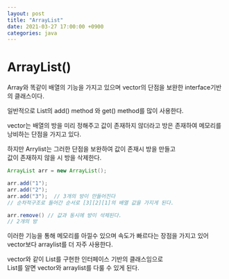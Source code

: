 ```yaml
---
layout: post
title: "ArrayList"
date: 2021-03-27 17:00:00 +0900
categories: java
---
```


# ArrayList()

Array와 똑같이 배열의 기능을 가지고 있으며 vector의 단점을 보완한 interface기반의 클래스이다.

일반적으로 List의 add() method 와 get() method를 많이 사용한다.

vector는 배열의 방을 미리 정해주고 값이 존재하지 않더라고 방은 존재하여 메모리를 낭비하는 단점을 가지고 있다.

하지만 Arrylist는 그러한 단점을 보완하여 값이 존재시 방을 만들고  
값이 존재하지 않을 시 방을 삭제한다.

```java
ArrayList arr = new ArrayList();

arr.add("1");
arr.add("2");
arr.add("3");  // 3개의 방이 만들어진다
// 순차적구조로 들어간 순서로 [3][2][1]의 배열 값을 가지게 된다.

arr.remove() // 값과 동시에 방이 삭제된다.
// 2개의 방
```

이러한 기능을 통해 메모리를 아낄수 있으며 속도가 빠르다는 장점을 가지고 있어 vector보다 arraylist를 더 자주 사용한다.

vector와 같이 List를 구현한 인터페이스 기반의 클래스임으로  
List를 알면 vector와 arraylist를 다룰 수 있게 된다.
